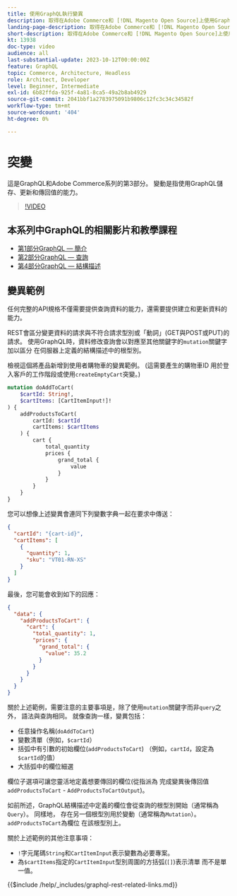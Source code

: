```yaml
---
title: 使用GraphQL執行變異
description: 取得在Adobe Commerce和 [!DNL Magento Open Source]上使用GraphQL執行突變的簡介。 使用POST呼叫執行您的第一個突變。
landing-page-description: 取得在Adobe Commerce和 [!DNL Magento Open Source]上使用GraphQL執行突變的簡介。 使用POST呼叫執行您的第一個突變。
short-description: 取得在Adobe Commerce和 [!DNL Magento Open Source]上使用GraphQL執行突變的簡介。 使用POST呼叫執行您的第一個突變。
kt: 13938
doc-type: video
audience: all
last-substantial-update: 2023-10-12T00:00:00Z
feature: GraphQL
topic: Commerce, Architecture, Headless
role: Architect, Developer
level: Beginner, Intermediate
exl-id: 6b82ffda-925f-4a81-8ca5-49a2b8ab4929
source-git-commit: 2041bbf1a2783975091b9806c12fc3c34c34582f
workflow-type: tm+mt
source-wordcount: '404'
ht-degree: 0%

---
```


# 突變

這是GraphQL和Adobe Commerce系列的第3部分。 變動是指使用GraphQL儲存、更新和傳回值的能力。


>[!VIDEO](https://video.tv.adobe.com/v/3441937?learn=on&captions=chi_hant)

## 本系列中GraphQL的相關影片和教學課程

* [第1部分GraphQL — 簡介](../graphql-rest/intro-graphql.md)
* [第2部分GraphQL — 查詢](../graphql-rest/graphql-queries.md)
* [第4部分GraphQL — 結構描述](../graphql-rest/graphql-schema.md)

## 變異範例

任何完整的API規格不僅需要提供查詢資料的能力，還需要提供建立和更新資料的能力。

REST會區分變更資料的請求與不符合請求型別或「動詞」(GET與POST或PUT)的請求。
使用GraphQL時，資料修改查詢會以對應至其他關鍵字的`mutation`關鍵字加以區分
在伺服器上定義的結構描述中的根型別。

檢視這個將產品新增到使用者購物車的變異範例。 (這需要產生的購物車ID
用於登入客戶的工作階段或使用`createEmptyCart`突變。)

```graphql
mutation doAddToCart(
    $cartId: String!,
    $cartItems: [CartItemInput!]!
) {
    addProductsToCart(
        cartId: $cartId
        cartItems: $cartItems
    ) {
        cart {
            total_quantity
            prices {
                grand_total {
                    value
                }
            }
        }
    }
}
```

您可以想像上述變異會連同下列變數字典一起在要求中傳送：

```json
{
  "cartId": "{cart-id}",
  "cartItems": [
    {
      "quantity": 1,
      "sku": "VT01-RN-XS"
    }
  ]
}
```

最後，您可能會收到如下的回應：

```json
{
  "data": {
    "addProductsToCart": {
      "cart": {
        "total_quantity": 1,
        "prices": {
          "grand_total": {
            "value": 35.2
          }
        }
      }
    }
  }
}
```

關於上述範例，需要注意的主要事項是，除了使用`mutation`關鍵字而非`query`之外，
語法與查詢相同。 就像查詢一樣，變異包括：

* 任意操作名稱(`doAddToCart`)
* 變數清單（例如，`$cartId`）
* 括弧中有引數的初始欄位(`addProductsToCart`) （例如，`cartId`，設定為`$cartId`的值）
* 大括弧中的欄位細選

欄位子選項可讓您靈活地定義想要傳回的欄位(從指派為
完成變異後傳回值`addProductsToCart` - `AddProductsToCartOutput`)。

如前所述，GraphQL結構描述中定義的欄位會從查詢的根型別開始（通常稱為`Query`）。 同樣地，
存在另一個根型別用於變動（通常稱為`Mutation`）。 `addProductsToCart`為欄位
在該根型別上。

關於上述範例的其他注意事項：

* `!`字元尾碼`String`和`CartItemInput`表示變數為必要專案。
* 為`$cartItems`指定的`CartItemInput`型別周圍的方括弧(`[]`)表示清單
而不是單一值。

{{$include /help/_includes/graphql-rest-related-links.md}}
